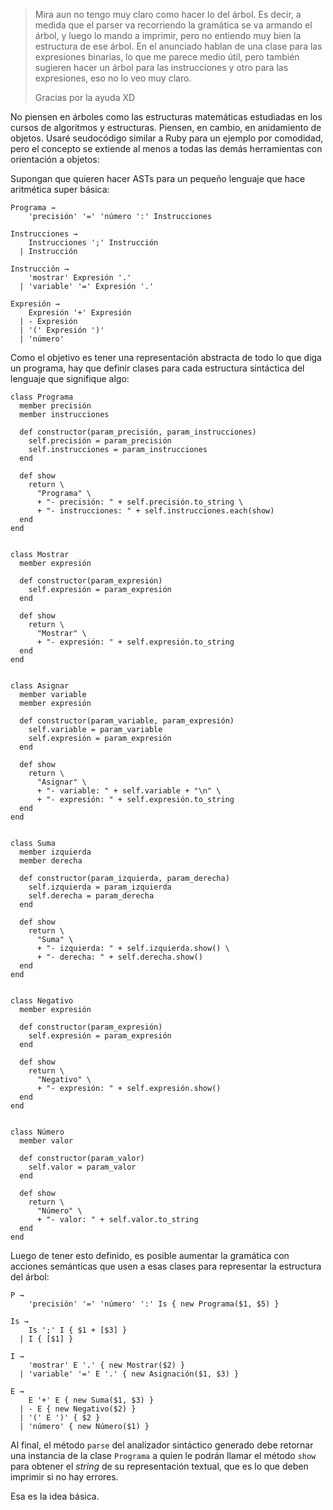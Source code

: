 > Mira aun no tengo muy claro como hacer lo del árbol. Es decir, a medida que
> el parser va recorriendo la gramática se va armando el árbol, y luego lo
> mando a imprimir, pero no entiendo muy bien la estructura de ese árbol.
> En el anunciado hablan de una clase para las expresiones binarias, lo que me
> parece medio útil, pero también sugieren hacer un árbol para las
> instrucciones y otro para las expresiones, eso no lo veo muy claro. 
>
> Gracias por la ayuda XD

No piensen en árboles como las estructuras matemáticas estudiadas en los cursos de algoritmos y estructuras.  Piensen, en cambio, en anidamiento de objetos.  Usaré seudocódigo similar a Ruby para un ejemplo por comodidad, pero el concepto se extiende al menos a todas las demás herramientas con orientación a objetos:

Supongan que quieren hacer ASTs para un pequeño lenguaje que hace aritmética super básica:

    Programa →
        'precisión' '=' 'número ':' Instrucciones

    Instrucciones →
        Instrucciones ';' Instrucción
      | Instrucción

    Instrucción →
        'mostrar' Expresión '.'
      | 'variable' '=' Expresión '.'

    Expresión →
        Expresión '+' Expresión
      | - Expresión
      | '(' Expresión ')'
      | 'número'

Como el objetivo es tener una representación abstracta de todo lo que diga un programa, hay que definir clases para cada estructura sintáctica del lenguaje que signifique algo:

    class Programa
      member precisión
      member instrucciones

      def constructor(param_precisión, param_instrucciones)
        self.precisión = param_precisión
        self.instrucciones = param_instrucciones
      end

      def show
        return \
          "Programa" \
          + "- precisión: " + self.precisión.to_string \
          + "- instrucciones: " + self.instrucciones.each(show)
      end
    end


    class Mostrar
      member expresión

      def constructor(param_expresión)
        self.expresión = param_expresión
      end

      def show
        return \
          "Mostrar" \
          + "- expresión: " + self.expresión.to_string
      end
    end


    class Asignar
      member variable
      member expresión

      def constructor(param_variable, param_expresión)
        self.variable = param_variable
        self.expresión = param_expresión
      end

      def show
        return \
          "Asignar" \
          + "- variable: " + self.variable + "\n" \
          + "- expresión: " + self.expresión.to_string
      end
    end


    class Suma
      member izquierda
      member derecha

      def constructor(param_izquierda, param_derecha)
        self.izquierda = param_izquierda
        self.derecha = param_derecha
      end

      def show
        return \
          "Suma" \
          + "- izquierda: " + self.izquierda.show() \
          + "- derecha: " + self.derecha.show()
      end
    end


    class Negativo
      member expresión

      def constructor(param_expresión)
        self.expresión = param_expresión
      end

      def show
        return \
          "Negativo" \
          + "- expresión: " + self.expresión.show()
      end
    end


    class Número
      member valor

      def constructor(param_valor)
        self.valor = param_valor
      end

      def show
        return \
          "Número" \
          + "- valor: " + self.valor.to_string
      end
    end



Luego de tener esto definido, es posible aumentar la gramática con acciones semánticas que usen a esas clases para representar la estructura del árbol:

    P →
        'precisión' '=' 'número' ':' Is { new Programa($1, $5) }

    Is →
        Is ';' I { $1 + [$3] }
      | I { [$1] }

    I →
        'mostrar' E '.' { new Mostrar($2) }
      | 'variable' '=' E '.' { new Asignación($1, $3) }

    E →
        E '+' E { new Suma($1, $3) }
      | - E { new Negativo($2) }
      | '(' E ')' { $2 }
      | 'número' { new Número($1) }



Al final, el método `parse` del analizador sintáctico generado debe retornar una instancia de la clase `Programa` a quien le podrán llamar el método `show` para obtener el *string* de su representación textual, que es lo que deben imprimir si no hay errores.

Esa es la idea básica.
